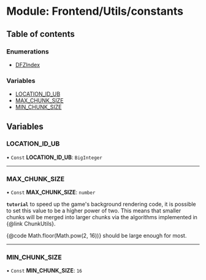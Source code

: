 # Module: Frontend/Utils/constants

## Table of contents

### Enumerations

- [DFZIndex](../enums/Frontend_Utils_constants.DFZIndex.md)

### Variables

- [LOCATION_ID_UB](Frontend_Utils_constants.md#location_id_ub)
- [MAX_CHUNK_SIZE](Frontend_Utils_constants.md#max_chunk_size)
- [MIN_CHUNK_SIZE](Frontend_Utils_constants.md#min_chunk_size)

## Variables

### LOCATION_ID_UB

• `Const` **LOCATION_ID_UB**: `BigInteger`

---

### MAX_CHUNK_SIZE

• `Const` **MAX_CHUNK_SIZE**: `number`

**`tutorial`** to speed up the game's background rendering code, it is possible to set this value to
be a higher power of two. This means that smaller chunks will be merged into larger chunks via
the algorithms implemented in {@link ChunkUtils}.

{@code Math.floor(Math.pow(2, 16))} should be large enough for most.

---

### MIN_CHUNK_SIZE

• `Const` **MIN_CHUNK_SIZE**: `16`
